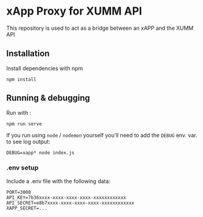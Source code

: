 # xApp Proxy for XUMM API
This repository is used to act as a bridge between an xAPP and the XUMM API

## Installation
Install dependencies with npm

```
npm install
```

## Running & debugging

Run with :
```
npm run serve
```

If you run using `node` / `nodemon` yourself you'll need to add the `DEBUG` env. var.
to see log output:

```
DEBUG=xapp* node index.js
```

### .env setup
Include a .env file with the following data: 
```
PORT=3000
API_KEY=7b36xxxx-xxxx-xxxx-xxxx-xxxxxxxxxxxx
API_SECRET=e8b7xxxx-xxxx-xxxx-xxxx-xxxxxxxxxxxx
XAPP_SECRET=...
```
